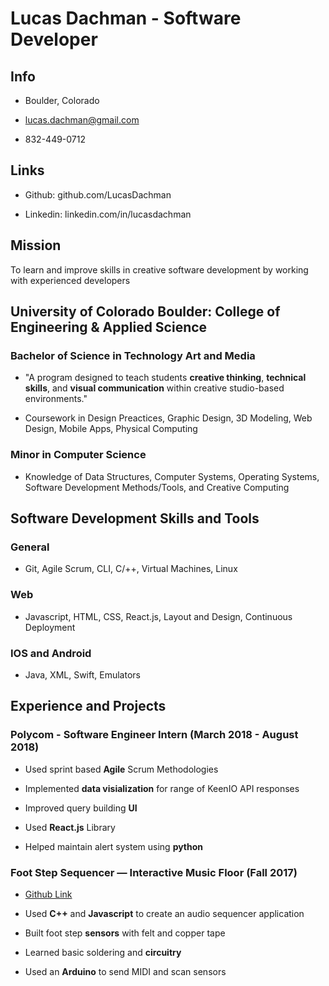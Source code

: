 # Lucas Dachman - Software Developer

## Info

* Boulder, Colorado

* lucas.dachman@gmail.com

* 832-449-0712

## Links

* Github: github.com/LucasDachman

* Linkedin: linkedin.com/in/lucasdachman

## Mission

To learn and improve skills in creative software development by working with experienced developers

## University of Colorado Boulder: College of Engineering & Applied Science

### Bachelor of Science in Technology Art and Media

* "A program designed to teach students **creative thinking**, **technical skills**, and **visual communication** within creative studio-based environments."

* Coursework in Design Preactices, Graphic Design, 3D Modeling, Web Design, Mobile Apps, Physical Computing

### Minor in Computer Science

* Knowledge of Data Structures, Computer Systems, Operating Systems, Software Development Methods/Tools, and Creative Computing

## Software Development Skills and Tools

### General

* Git, Agile Scrum, CLI, C/++, Virtual Machines, Linux

### Web

* Javascript, HTML, CSS, React.js, Layout and Design, Continuous Deployment

### IOS and Android

* Java, XML, Swift, Emulators

## Experience and Projects

### Polycom - Software Engineer Intern (March 2018 - August 2018)

* Used sprint based **Agile** Scrum Methodologies

* Implemented **data visialization** for range of KeenIO API responses

* Improved query building **UI**

* Used **React.js** Library

* Helped maintain alert system using **python**

### Foot Step Sequencer — Interactive Music Floor (Fall 2017)

* [Github Link](https://github.com/LucasDachman/Web-Sequencer)

* Used **C++** and **Javascript** to create an audio sequencer application

* Built foot step **sensors** with felt and copper tape

* Learned basic soldering and **circuitry**

* Used an **Arduino** to send MIDI and scan sensors